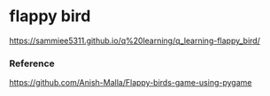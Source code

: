 # flappy bird
https://sammiee5311.github.io/q%20learning/q_learning-flappy_bird/

### Reference
https://github.com/Anish-Malla/Flappy-birds-game-using-pygame
